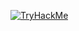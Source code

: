 [![TryHackMe](https://tryhackme-badges.s3.amazonaws.com/plort.png?v=2)](https://tryhackme.com/p/plort)
